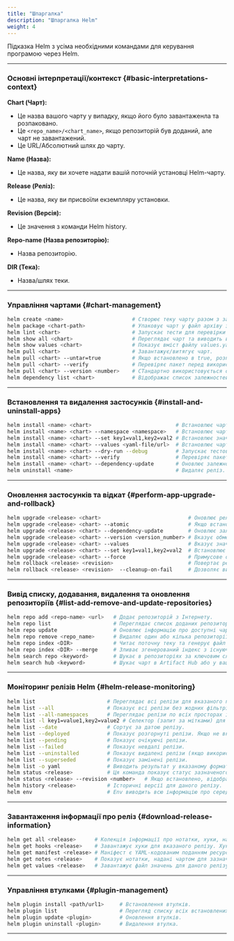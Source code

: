 ```yaml
---
title: "Шпаргалка"
description: "Шпаргалка Helm"
weight: 4
---
```


Підказка Helm з усіма необхідними командами для керування програмою через Helm.

---

### Основні інтерпретації/контекст {#basic-interpretations-context}

**Chart (Чарт):**
- Це назва вашого чарту у випадку, якщо його було завантаженла та розпаковано.
- Це `<repo_name>/<chart_name>`, якщо репозиторій був доданий, але чарт не завантажений.
- Це URL/Абсолютний шлях до чарту.

**Name (Назва):**
- Це назва, яку ви хочете надати вашій поточній установці Helm-чарту.

**Release (Реліз):**
- Це назва, яку ви присвоїли екземпляру установки.

**Revision (Версія):**
- Це значення з команди Helm history.

**Repo-name (Назва репозиторію):**
- Назва репозиторію.

**DIR (Тека):**
- Назва/шлях теки.

---

### Управління чартами {#chart-management}

```bash
helm create <name>                      # Створює теку чарту разом з загальними файлами та теками, які використовуються в чарті.
helm package <chart-path>               # Упаковує чарт у файл архіву з версією.
helm lint <chart>                       # Запускає тести для перевірки чарту та виявлення можливих проблем.
helm show all <chart>                   # Переглядає чарт та виводить його вміст.
helm show values <chart>                # Показує вміст файлу values.yaml.
helm pull <chart>                       # Завантажує/витягує чарт.
helm pull <chart> --untar=true          # Якщо встановлено в true, розпаковує чарт після завантаження.
helm pull <chart> --verify              # Перевіряє пакет перед використанням.
helm pull <chart> --version <number>    # СТандартно використовується остання версія, вкажіть обмеження версії для використання чарту.
helm dependency list <chart>            # Відображає список залежностей чарту.
```

---

### Встановлення та видалення застосунків {#install-and-uninstall-apps}

```bash
helm install <name> <chart>                           # Встановлює чарт з зазначеною назвою.
helm install <name> <chart> --namespace <namespace>   # Встановлює чарт у певному просторі імен.
helm install <name> <chart> --set key1=val1,key2=val2 # Встановлює значення в командному рядку (можна вказати кілька значень, розділених комами).
helm install <name> <chart> --values <yaml-file/url>  # Встановлює чарт з вказаними вами значеннями.
helm install <name> <chart> --dry-run --debug         # Запускає тестове встановлення для перевірки чарту.
helm install <name> <chart> --verify                  # Перевіряє пакет перед використанням.
helm install <name> <chart> --dependency-update       # Оновлює залежності, якщо вони відсутні, перед встановленням чарту.
helm uninstall <name>                                 # Видаляє реліз.
```

---

### Оновлення застосунків та відкат {#perform-app-upgrade-and-rollback}

```bash
helm upgrade <release> <chart>                            # Оновлює реліз.
helm upgrade <release> <chart> --atomic                   # Якщо встановлено, процес оновлення поверне зміни в разі невдалого оновлення.
helm upgrade <release> <chart> --dependency-update        # Оновлює залежності, якщо вони відсутні, перед встановленням чарту.
helm upgrade <release> <chart> --version <version_number> # Вказує обмеження версії для використання чарту.
helm upgrade <release> <chart> --values                   # Вказує значення у YAML файлі або URL (можна вказати кілька).
helm upgrade <release> <chart> --set key1=val1,key2=val2  # Встановлює значення d командному рядку (можна вказати кілька значень).
helm upgrade <release> <chart> --force                    # Примусове оновлення ресурсів через стратегію заміни.
helm rollback <release> <revision>                        # Повертає реліз до певної версії.
helm rollback <release> <revision>  --cleanup-on-fail     # Дозволяє видалення нових ресурсів, створених під час цього відкату, якщо відкат не вдалося здійснити.
``` 

---

### Вивід списку, додавання, видалення та оновлення репозиторіїв {#list-add-remove-and-update-repositories}

```bash
helm repo add <repo-name> <url>   # Додає репозиторій з Інтернету.
helm repo list                    # Переглядає список доданих репозиторіїв чартів.
helm repo update                  # Оновлює інформацію про доступні чарти локально з репозиторіїв чартів.
helm repo remove <repo_name>      # Видаляє один або кілька репозиторіїв чартів.
helm repo index <DIR>             # Читає поточну теку та генерує файл індексу на основі знайдених чартів.
helm repo index <DIR> --merge     # Зливає згенерований індекс з існуючим файлом індексу.
helm search repo <keyword>        # Шукає в репозиторіях за ключовим словом в чарті.
helm search hub <keyword>         # Шукає чарт в Artifact Hub або у вашому власному хабі.
```

---

### Моніторинг релізів Helm {#helm-release-monitoring}

```bash
helm list                       # Переглядає всі релізи для вказаного простору імен, використовує поточний контекст простору імен, якщо простір не вказано.
helm list --all                 # Показує всі релізи без жодних фільтрів, можна використовувати -a.
helm list --all-namespaces      # Переглядає релізи по всіх просторах імен, можна використовувати -A.
helm list -l key1=value1,key2=value2 # Селектор (запит за мітками) для фільтрації, підтримує '=', '==' і '!='.
helm list --date                # Сортує за датою релізу.
helm list --deployed            # Показує розгорнуті релізи. Якщо не вказано інше, це буде автоматично увімкнено.
helm list --pending             # Показує очікуючі релізи.
helm list --failed              # Показує невдалі релізи.
helm list --uninstalled         # Показує видалені релізи (якщо використовувався 'helm uninstall --keep-history').
helm list --superseded          # Показує замінені релізи.
helm list -o yaml               # Виводить результат у вказаному форматі. Дозволені значення: table, json, yaml (стандартно table).
helm status <release>           # Ця команда показує статус зазначеного релізу.
helm status <release> --revision <number>   # Якщо встановлено, відображає статус зазначеного релізу з версією.
helm history <release>          # Історичні версії для даного релізу.
helm env                        # Env виводить всю інформацію про середовище, що використовується Helm.
```

---

### Завантаження інформації про реліз {#download-release-information}

```bash
helm get all <release>      # Колекція інформації про нотатки, хуки, надані значення та згенерований маніфест файлу для вказаного релізу.
helm get hooks <release>    # Завантажує хуки для вказаного релізу. Хуки форматує у YAML і розділяє за допомогою роздільника YAML '---\n'.
helm get manifest <release> # Маніфест є YAML-кодованим поданням ресурсів Kubernetes, що були згенеровані з цього релізу чарту. Якщо чарт залежить від інших чартів, ці ресурси також будуть включені в маніфест.
helm get notes <release>    # Показує нотатки, надані чартом для зазначеного релізу.
helm get values <release>   # Завантажує файл значень для даного релізу. Використовуйте -o для форматування виходу.
```

---

### Управління втулками {#plugin-management}

```bash
helm plugin install <path/url1>     # Встановлення втулків.
helm plugin list                    # Перегляд списку всіх встановлених втулків.
helm plugin update <plugin>         # Оновлення втулків.
helm plugin uninstall <plugin>      # Видалення втулка.
```

---
